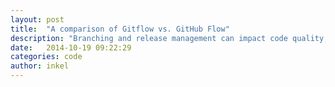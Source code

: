 ```yaml
---
layout: post
title:  "A comparison of Gitflow vs. GitHub Flow"
description: "Branching and release management can impact code quality, engineering culture, and more."
date:   2014-10-19 09:22:29
categories: code
author: inkel 
---
```



